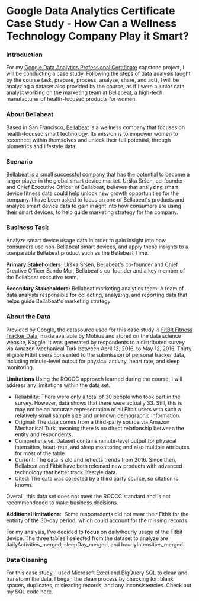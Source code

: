 # Google Data Analytics Certificate Case Study - How Can a Wellness Technology Company Play it Smart?

### Introduction
For my [Google Data Analytics Professional Certificate](https://www.coursera.org/professional-certificates/google-data-analytics?utm_source=google&utm_medium=institutions&utm_campaign=gwgsite-gDigital-paidha-sem-bk-gen-exa-glp-br-null&_ga=2.244797261.950290879.1660862123-1096932820.1658185357&_gac=1.149812676.1658444207.Cj0KCQjw8uOWBhDXARIsAOxKJ2HwpFHSnMZDJDQv74Qkx3-MUYDeY6LNt4vm-XZ9zN0puUniH0tZM0kaAlafEALw_wcB) capstone project, I will be conducting a case study. Following the steps of data analysis taught by the course (ask, prepare, process, analyze, share, and act), I will be analyzing a dataset also provided by the course, as if I were a junior data analyst working on the marketing team at Bellabeat, a high-tech manufacturer of health-focused products for women.

### About Bellabeat 
Based in San Francisco, [Bellabeat](https://bellabeat.com/) is a wellness company that focuses on health-focused smart technology. Its mission is to empower women to reconnect within themselves and unlock their full potential, through biometrics and lifestyle data.

### Scenario 
Bellabeat is a small successful company that has the potential to become a larger player in the global smart device market. Urška Sršen, co-founder and Chief Executive Officer of Bellabeat, believes that analyzing smart device fitness data could help unlock new growth opportunities for the company. I have been asked to focus on one of Bellabeat's products and analyze smart device data to gain insight into how consumers are using their smart devices, to help guide marketing strategy for the company.

### Business Task
Analyze smart device usage data in order to gain insight into how consumers use non-Bellabeat smart devices, and apply these insights to a comparable Bellabeat product such as the Bellabeat Time.

**Primary Stakeholders:**
Urška Sršen, Bellabeat's co-founder and Chief Creative Officer
Sando Mur, Bellabeat's co-founder and a key member of the Bellabeat executive team. 

**Secondary Stakeholders:**
Bellabeat marketing analytics team: A team of data analysts responsible for collecting, analyzing, and reporting data that helps guide Bellabeat's marketing strategy.

### About the Data 
Provided by Google, the datasource used for this case study is [FitBit Fitness Tracker Data](https://www.kaggle.com/datasets/arashnic/fitbit), made available by Mobius and stored on the data science website, Kaggle. It was generated by respondents to a distributed survey via Amazon Mechanical Turk between April 12, 2016, to May 12, 2016. Thirty eligible Fitbit users consented to the submission of personal tracker data, including minute-level output for physical activity, heart rate, and sleep monitoring.

**Limitations**
Using the ROCCC approach learned during the course, I will address any limitations within the data set. 
- Reliability: There were only a total of 30 people who took part in the survey. However, data shows that there were actually 33. Still, this is may not be an accurate representation of all Fitbit users with such a relatively small sample size and unknown demographic information. 
- Original: The data comes from a third-party source via Amazon Mechanical Turk, meaning there is no direct relationship between the entity and respondents. 
- Comprehensive: Dataset contains minute-level output for physical intensities, heart-rate, and sleep monitoring and also multiple attributes for most of the table
- Current: The data is old and reflects trends from 2016. Since then, Bellabeat and Fitbit have both released new products with advanced technology that better track lifestyle data.
- Cited: The data was collected by a third party source, so citation is known. 

Overall, this data set does not meet the ROCCC standard and is not recommendeded to make business decisions. 

**Additional limitations:** 
Some responsdants did not wear their Fitbit for the entirity of the 30-day period, which could account for the missing records. 

For my analysis, I've decided to **focus** on daily/hourly usage of the Fitbit device. The three tables I selected from the dataset to analyze are dailyActivities_merged, sleepDay_merged, and hourlyIntensities_merged.

### Data Cleaning 
For this case study, I used Microsoft Excel and BigQuery SQL to clean and transform the data. I began the clean process by checking for: blank spaces, duplicates, misleading records, and any inconsistencies. Check out my SQL code [here](https://github.com/stvceyvd/Google-Data-Analytics-BellaBeat/blob/main/bellabeat.sql). 



